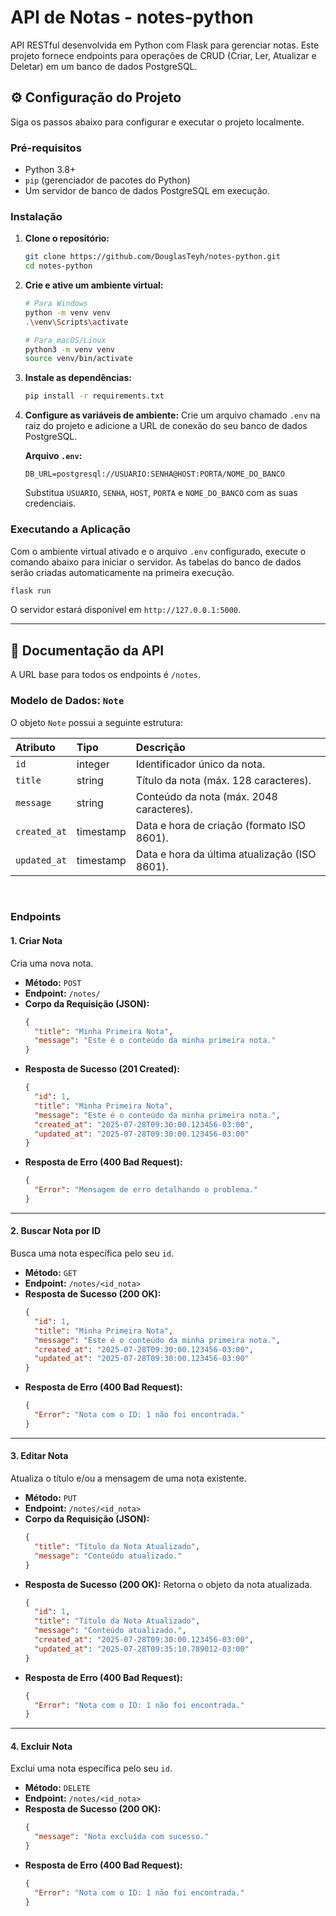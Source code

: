 # API de Notas - notes-python

API RESTful desenvolvida em Python com Flask para gerenciar notas. Este projeto fornece endpoints para operações de CRUD (Criar, Ler, Atualizar e Deletar) em um banco de dados PostgreSQL.

## ⚙️ Configuração do Projeto

Siga os passos abaixo para configurar e executar o projeto localmente.

### **Pré-requisitos**

  - Python 3.8+
  - `pip` (gerenciador de pacotes do Python)
  - Um servidor de banco de dados PostgreSQL em execução.

### **Instalação**

1.  **Clone o repositório:**

    ```bash
    git clone https://github.com/DouglasTeyh/notes-python.git
    cd notes-python
    ```

2.  **Crie e ative um ambiente virtual:**

    ```bash
    # Para Windows
    python -m venv venv
    .\venv\Scripts\activate

    # Para macOS/Linux
    python3 -m venv venv
    source venv/bin/activate
    ```

3.  **Instale as dependências:**

    ```bash
    pip install -r requirements.txt
    ```

4.  **Configure as variáveis de ambiente:**
    Crie um arquivo chamado `.env` na raiz do projeto e adicione a URL de conexão do seu banco de dados PostgreSQL.

    **Arquivo `.env`:**

    ```
    DB_URL=postgresql://USUARIO:SENHA@HOST:PORTA/NOME_DO_BANCO
    ```

    Substitua `USUARIO`, `SENHA`, `HOST`, `PORTA` e `NOME_DO_BANCO` com as suas credenciais.

### **Executando a Aplicação**

Com o ambiente virtual ativado e o arquivo `.env` configurado, execute o comando abaixo para iniciar o servidor. As tabelas do banco de dados serão criadas automaticamente na primeira execução.

```bash
flask run
```

O servidor estará disponível em `http://127.0.0.1:5000`.

-----

## 📖 Documentação da API

A URL base para todos os endpoints é `/notes`.

### **Modelo de Dados: `Note`**

O objeto `Note` possui a seguinte estrutura:

| Atributo     | Tipo       | Descrição                                 |
| :----------- | :----------| :---------------------------------------- |
| `id`         | integer    | Identificador único da nota.              |
| `title`      | string     | Título da nota (máx. 128 caracteres).     |
| `message`    | string     | Conteúdo da nota (máx. 2048 caracteres).  |
| `created_at` | timestamp  | Data e hora de criação (formato ISO 8601). |
| `updated_at` | timestamp  | Data e hora da última atualização (ISO 8601). |

<br>

### **Endpoints**

#### 1\. Criar Nota

Cria uma nova nota.

  - **Método:** `POST`
  - **Endpoint:** `/notes/`
  - **Corpo da Requisição (JSON):**
    ```json
    {
      "title": "Minha Primeira Nota",
      "message": "Este é o conteúdo da minha primeira nota."
    }
    ```
  - **Resposta de Sucesso (201 Created):**
    ```json
    {
      "id": 1,
      "title": "Minha Primeira Nota",
      "message": "Este é o conteúdo da minha primeira nota.",
      "created_at": "2025-07-28T09:30:00.123456-03:00",
      "updated_at": "2025-07-28T09:30:00.123456-03:00"
    }
    ```
  - **Resposta de Erro (400 Bad Request):**
    ```json
    {
      "Error": "Mensagem de erro detalhando o problema."
    }
    ```

-----

#### 2\. Buscar Nota por ID

Busca uma nota específica pelo seu `id`.

  - **Método:** `GET`
  - **Endpoint:** `/notes/<id_nota>`
  - **Resposta de Sucesso (200 OK):**
    ```json
    {
      "id": 1,
      "title": "Minha Primeira Nota",
      "message": "Este é o conteúdo da minha primeira nota.",
      "created_at": "2025-07-28T09:30:00.123456-03:00",
      "updated_at": "2025-07-28T09:30:00.123456-03:00"
    }
    ```
  - **Resposta de Erro (400 Bad Request):**
    ```json
    {
      "Error": "Nota com o ID: 1 não foi encontrada."
    }
    ```

-----

#### 3\. Editar Nota

Atualiza o título e/ou a mensagem de uma nota existente.

  - **Método:** `PUT`
  - **Endpoint:** `/notes/<id_nota>`
  - **Corpo da Requisição (JSON):**
    ```json
    {
      "title": "Título da Nota Atualizado",
      "message": "Conteúdo atualizado."
    }
    ```
  - **Resposta de Sucesso (200 OK):** Retorna o objeto da nota atualizada.
    ```json
    {
      "id": 1,
      "title": "Título da Nota Atualizado",
      "message": "Conteúdo atualizado.",
      "created_at": "2025-07-28T09:30:00.123456-03:00",
      "updated_at": "2025-07-28T09:35:10.789012-03:00"
    }
    ```
  - **Resposta de Erro (400 Bad Request):**
    ```json
    {
      "Error": "Nota com o ID: 1 não foi encontrada."
    }
    ```

-----

#### 4\. Excluir Nota

Exclui uma nota específica pelo seu `id`.

  - **Método:** `DELETE`
  - **Endpoint:** `/notes/<id_nota>`
  - **Resposta de Sucesso (200 OK):**
    ```json
    {
      "message": "Nota excluída com sucesso."
    }
    ```
  - **Resposta de Erro (400 Bad Request):**
    ```json
    {
      "Error": "Nota com o ID: 1 não foi encontrada."
    }
    ```

